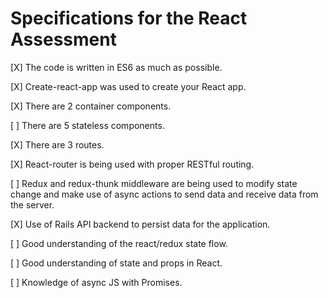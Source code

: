 # Specifications for the React Assessment

[X] The code is written in ES6 as much as possible.

[X] Create-react-app was used to create your React app.

[X] There are 2 container components.

[ ] There are 5 stateless components.

[X] There are 3 routes.

[X] React-router is being used with proper RESTful routing.

[ ] Redux and redux-thunk middleware are being used to modify state change and make use of async actions to send data and receive data from the server.

[X] Use of Rails API backend to persist data for the application.

[ ] Good understanding of the react/redux state flow.

[ ] Good understanding of state and props in React.

[ ] Knowledge of async JS with Promises.
